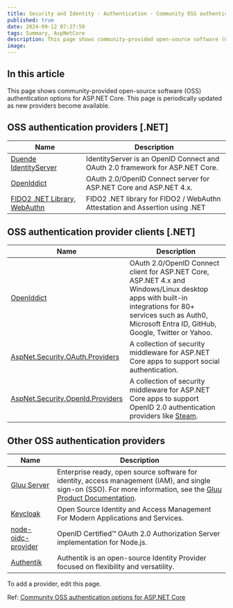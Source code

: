 ```yaml
---
title: Security and Identity - Authentication - Community OSS authentication options
published: true
date: 2024-09-12 07:27:59
tags: Summary, AspNetCore
description: This page shows community-provided open-source software (OSS) authentication options for ASP.NET Core. This page is periodically updated as new providers become available.
image:
---
```


## In this article

This page shows community-provided open-source software (OSS) authentication options for ASP.NET Core. This page is periodically updated as new providers become available.

## OSS authentication providers [.NET]

<table><thead>
<tr>
<th>Name</th>
<th>Description</th>
</tr>
</thead>
<tbody>
<tr>
<td><a href="https://duendesoftware.com/products/identityserver" data-linktype="external">Duende IdentityServer</a></td>
<td>IdentityServer is an OpenID Connect and OAuth 2.0 framework for ASP.NET Core.</td>
</tr>
<tr>
<td><a href="https://github.com/openiddict/openiddict-core" data-linktype="external">OpenIddict</a></td>
<td>OAuth 2.0/OpenID Connect server for ASP.NET Core and ASP.NET 4.x.</td>
</tr>
<tr>
<td><a href="https://github.com/passwordless-lib/fido2-net-lib" data-linktype="external">FIDO2 .NET Library, WebAuthn</a></td>
<td>FIDO2 .NET library for FIDO2 / WebAuthn Attestation and Assertion using .NET</td>
</tr>
</tbody></table>

## OSS authentication provider clients [.NET]

<table><thead>
<tr>
<th>Name</th>
<th>Description</th>
</tr>
</thead>
<tbody>
<tr>
<td><a href="https://github.com/openiddict/openiddict-core" data-linktype="external">OpenIddict</a></td>
<td>OAuth 2.0/OpenID Connect client for ASP.NET Core, ASP.NET 4.x and Windows/Linux desktop apps with built-in integrations for 80+ services such as Auth0, Microsoft Entra ID, GitHub, Google, Twitter or Yahoo.</td>
</tr>
<tr>
<td><a href="https://github.com/aspnet-contrib/AspNet.Security.OAuth.Providers" data-linktype="external">AspNet.Security.OAuth.Providers</a></td>
<td>A collection of security middleware for ASP.NET Core apps to support social authentication.</td>
</tr>
<tr>
<td><a href="https://github.com/aspnet-contrib/AspNet.Security.OpenId.Providers" data-linktype="external">AspNet.Security.OpenId.Providers</a></td>
<td>A collection of security middleware for ASP.NET Core apps to support OpenID 2.0 authentication providers like <a href="https://steampowered.com/" data-linktype="external">Steam</a>.</td>
</tr>
</tbody></table>

## Other OSS authentication providers

<table><thead>
<tr>
<th>Name</th>
<th>Description</th>
</tr>
</thead>
<tbody>
<tr>
<td><a href="https://gluu.org/" data-linktype="external">Gluu Server</a></td>
<td>Enterprise ready, open source software for identity, access management (IAM), and single sign-on (SSO). For more information, see the <a href="https://gluu.org/docs/" data-linktype="external">Gluu Product Documentation</a>.</td>
</tr>
<tr>
<td><a href="https://github.com/keycloak/keycloak/" data-linktype="external">Keycloak</a></td>
<td>Open Source Identity and Access Management For Modern Applications and Services.</td>
</tr>
<tr>
<td><a href="https://github.com/panva/node-oidc-provider" data-linktype="external">node-oidc-provider</a></td>
<td>OpenID Certified™ OAuth 2.0 Authorization Server implementation for Node.js.</td>
</tr>
<tr>
<td><a href="https://goauthentik.io" data-linktype="external">Authentik</a></td>
<td>Authentik is an open-source Identity Provider focused on flexibility and versatility.</td>
</tr>
</tbody></table>

To add a provider, edit this page.

Ref: [Community OSS authentication options for ASP.NET Core](https://learn.microsoft.com/en-us/aspnet/core/security/authentication/community?view=aspnetcore-8.0)